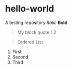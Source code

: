 # hello-world
A testing repository
*Italic*
**Bold**
> My block quote
> 1
> 2

> Ordered List
1. First
2. Second
3. Third

